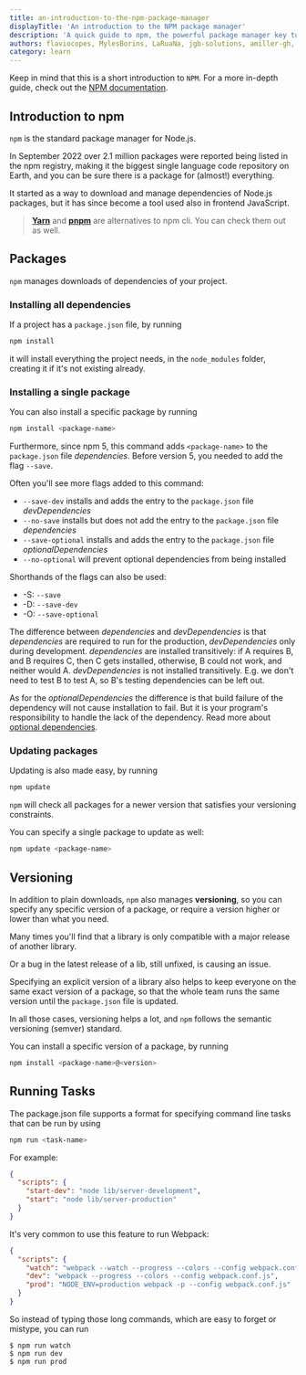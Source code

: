 ```yaml
---
title: an-introduction-to-the-npm-package-manager
displayTitle: 'An introduction to the NPM package manager'
description: 'A quick guide to npm, the powerful package manager key to the success of Node.js. In January 2017 over 350000 packages were reported being listed in the npm registry, making it the biggest single language code repository on Earth, and you can be sure there is a package for (almost!) everything.'
authors: flaviocopes, MylesBorins, LaRuaNa, jgb-solutions, amiller-gh, ahmadawais
category: learn
---
```


<Alert>Keep in mind that this is a short introduction to <code>NPM</code>. For a more in-depth guide, check out the <a href="https://docs.npmjs.com/">NPM documentation</a>.</Alert>

## Introduction to npm

`npm` is the standard package manager for Node.js.

In September 2022 over 2.1 million packages were reported being listed in the npm registry, making it the biggest single language code repository on Earth, and you can be sure there is a package for (almost!) everything.

It started as a way to download and manage dependencies of Node.js packages, but it has since become a tool used also in frontend JavaScript.

> [**Yarn**](https://yarnpkg.com/en/) and [**pnpm**](https://pnpm.io) are alternatives to npm cli. You can check them out as well.

## Packages

`npm` manages downloads of dependencies of your project.

### Installing all dependencies

If a project has a `package.json` file, by running

```bash
npm install
```

it will install everything the project needs, in the `node_modules` folder, creating it if it's not existing already.

### Installing a single package

You can also install a specific package by running

```bash
npm install <package-name>
```

Furthermore, since npm 5, this command adds `<package-name>` to the `package.json` file _dependencies_. Before version 5, you needed to add the flag `--save`.

Often you'll see more flags added to this command:

- `--save-dev` installs and adds the entry to the `package.json` file _devDependencies_
- `--no-save` installs but does not add the entry to the `package.json` file _dependencies_
- `--save-optional` installs and adds the entry to the `package.json` file _optionalDependencies_
- `--no-optional` will prevent optional dependencies from being installed

Shorthands of the flags can also be used:

- \-S: `--save`
- \-D: `--save-dev`
- \-O: `--save-optional`

The difference between _dependencies_ and _devDependencies_ is that _dependencies_ are required to run for the production, _devDependencies_ only during development.
_dependencies_ are installed transitively: if A requires B, and B requires C, then C gets installed, otherwise, B could not work, and neither would A.
_devDependencies_ is not installed transitively. E.g. we don't need to test B to test A, so B's testing dependencies can be left out.

As for the _optionalDependencies_ the difference is that build failure of the dependency will not cause installation to fail. But it is your program's responsibility to handle the lack of the dependency. Read more about [optional dependencies](https://docs.npmjs.com/cli/v7/configuring-npm/package-json#optionaldependencies).

### Updating packages

Updating is also made easy, by running

```bash
npm update
```

`npm` will check all packages for a newer version that satisfies your versioning constraints.

You can specify a single package to update as well:

```bash
npm update <package-name>
```

## Versioning

In addition to plain downloads, `npm` also manages **versioning**, so you can specify any specific version of a package, or require a version higher or lower than what you need.

Many times you'll find that a library is only compatible with a major release of another library.

Or a bug in the latest release of a lib, still unfixed, is causing an issue.

Specifying an explicit version of a library also helps to keep everyone on the same exact version of a package, so that the whole team runs the same version until the `package.json` file is updated.

In all those cases, versioning helps a lot, and `npm` follows the semantic versioning (semver) standard.

You can install a specific version of a package, by running

```bash
npm install <package-name>@<version>
```

## Running Tasks

The package.json file supports a format for specifying command line tasks that can be run by using

```bash
npm run <task-name>
```

For example:

```json
{
  "scripts": {
    "start-dev": "node lib/server-development",
    "start": "node lib/server-production"
  }
}
```

It's very common to use this feature to run Webpack:

```json
{
  "scripts": {
    "watch": "webpack --watch --progress --colors --config webpack.conf.js",
    "dev": "webpack --progress --colors --config webpack.conf.js",
    "prod": "NODE_ENV=production webpack -p --config webpack.conf.js"
  }
}
```

So instead of typing those long commands, which are easy to forget or mistype, you can run

```console
$ npm run watch
$ npm run dev
$ npm run prod
```
